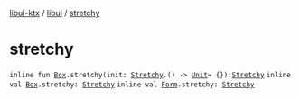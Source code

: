 [libui-ktx](../index.md) / [libui](index.md) / [stretchy](./stretchy.md)

# stretchy

`inline fun `[`Box`](-box/index.md)`.stretchy(init: `[`Stretchy`](-box/-stretchy/index.md)`.() -> `[`Unit`](https://kotlinlang.org/api/latest/jvm/stdlib/kotlin/-unit/index.html)` = {}): `[`Stretchy`](-box/-stretchy/index.md)
`inline val `[`Box`](-box/index.md)`.stretchy: `[`Stretchy`](-box/-stretchy/index.md)
`inline val `[`Form`](-form/index.md)`.stretchy: `[`Stretchy`](-form/-stretchy/index.md)